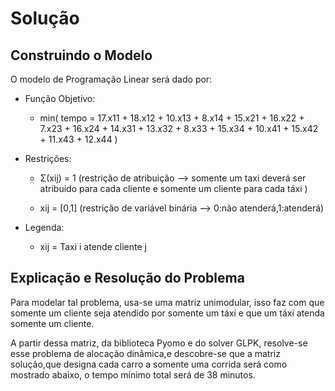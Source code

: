 # Solução

## Construindo o Modelo 

O modelo de Programação Linear será dado por:

- Função Objetivo:
  - min( tempo = 17.x11 + 18.x12 + 10.x13 + 8.x14 + 15.x21 + 16.x22 + 7.x23 + 16.x24 + 14.x31 + 13.x32 + 8.x33 + 15.x34 + 10.x41 + 15.x42 + 11.x43 + 12.x44 )
 
- Restrições:
  -  Σ(xij) = 1 (restrição de atribuição --> somente um taxi deverá ser atribuido para cada cliente e somente um cliente para cada táxi )
  
  - xij = [0,1] (restrição de variável binária --> 0:não atenderá,1:atenderá)

- Legenda:
  - xij = Taxi i atende cliente j 
   
 ## Explicação e Resolução do Problema
 
Para modelar tal problema, usa-se uma matriz unimodular, isso faz com que somente um cliente seja atendido por somente um táxi e que um táxi atenda somente um cliente.
    
A partir dessa matriz, da biblioteca Pyomo e do solver GLPK, resolve-se esse problema de alocação dinâmica,e descobre-se que a matriz solução,que designa cada carro a somente uma corrida será como mostrado abaixo, o tempo mínimo total será de 38 minutos.


